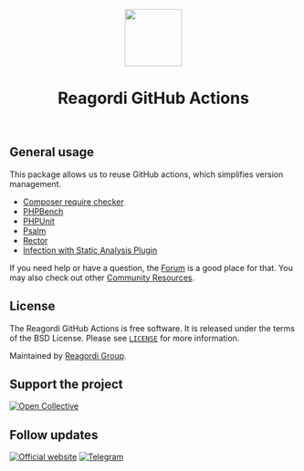 <p align="center">
    <a href="https://github.com/reagordi" target="_blank">
        <img src="https://avatars.githubusercontent.com/u/79301854" height="100px">
    </a>
    <h1 align="center">Reagordi GitHub Actions</h1>
    <br>
</p>

## General usage

This package allows us to reuse GitHub actions, which simplifies version management.

- [Composer require checker](docs/composer.md)
- [PHPBench](docs/php-bench.md)
- [PHPUnit](docs/php-unit.md)
- [Psalm](docs/psalm.md)
- [Rector](docs/rector.md)
- [Infection with Static Analysis Plugin](docs/roave-infection.md)

If you need help or have a question, the [Forum](https://forum.reagordi.com/) is a good place for that.
You may also check out other [Community Resources](https://reagordi.com/community).


## License

The Reagordi GitHub Actions is free software. It is released under the terms of the BSD License.
Please see [`LICENSE`](./LICENSE.md) for more information.

Maintained by [Reagordi Group](https://reagordi.com/).

## Support the project

[![Open Collective](https://img.shields.io/badge/Open%20Collective-sponsor-7eadf1?logo=open%20collective&logoColor=7eadf1&labelColor=555555)](https://opencollective.com/reagordi)

## Follow updates

[![Official website](https://img.shields.io/badge/Powered_by-Reagordi_Framework-green.svg?style=flat)](https://reagordi.com/)
[![Telegram](https://img.shields.io/badge/telegram-join-1DA1F2?style=flat&logo=telegram)](https://t.me/reagordi)
